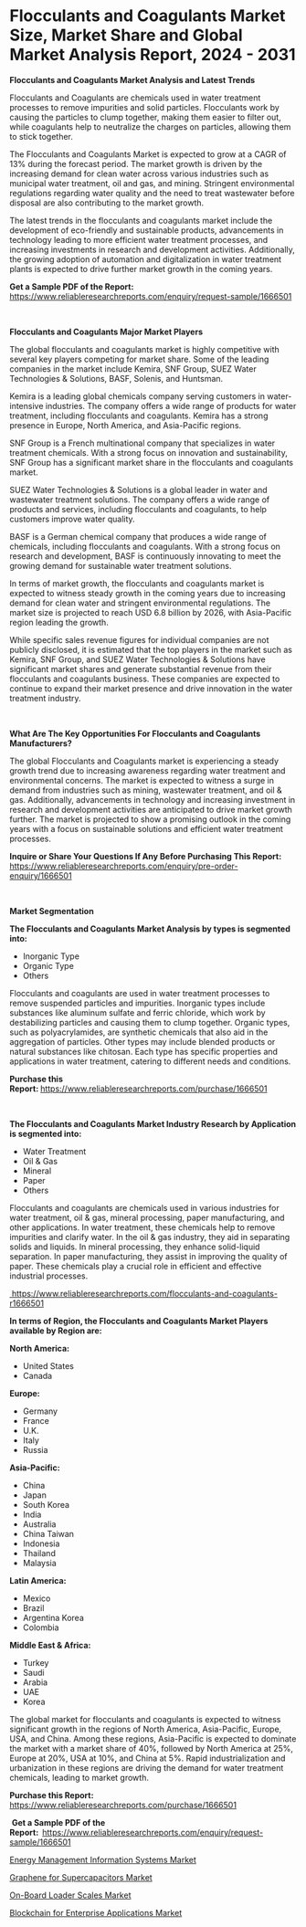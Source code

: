 <p><h1>Flocculants and Coagulants Market Size, Market Share and Global Market Analysis Report, 2024 - 2031</h1></p><p><strong>Flocculants and Coagulants Market Analysis and Latest Trends</strong></p>
<p><p>Flocculants and Coagulants are chemicals used in water treatment processes to remove impurities and solid particles. Flocculants work by causing the particles to clump together, making them easier to filter out, while coagulants help to neutralize the charges on particles, allowing them to stick together.</p><p>The Flocculants and Coagulants Market is expected to grow at a CAGR of 13% during the forecast period. The market growth is driven by the increasing demand for clean water across various industries such as municipal water treatment, oil and gas, and mining. Stringent environmental regulations regarding water quality and the need to treat wastewater before disposal are also contributing to the market growth.</p><p>The latest trends in the flocculants and coagulants market include the development of eco-friendly and sustainable products, advancements in technology leading to more efficient water treatment processes, and increasing investments in research and development activities. Additionally, the growing adoption of automation and digitalization in water treatment plants is expected to drive further market growth in the coming years.</p></p>
<p><strong>Get a Sample PDF of the Report:&nbsp;</strong> <a href="https://www.reliableresearchreports.com/enquiry/request-sample/1666501">https://www.reliableresearchreports.com/enquiry/request-sample/1666501</a></p>
<p>&nbsp;</p>
<p><strong>Flocculants and Coagulants Major Market Players</strong></p>
<p><p>The global flocculants and coagulants market is highly competitive with several key players competing for market share. Some of the leading companies in the market include Kemira, SNF Group, SUEZ Water Technologies & Solutions, BASF, Solenis, and Huntsman.</p><p>Kemira is a leading global chemicals company serving customers in water-intensive industries. The company offers a wide range of products for water treatment, including flocculants and coagulants. Kemira has a strong presence in Europe, North America, and Asia-Pacific regions.</p><p>SNF Group is a French multinational company that specializes in water treatment chemicals. With a strong focus on innovation and sustainability, SNF Group has a significant market share in the flocculants and coagulants market.</p><p>SUEZ Water Technologies & Solutions is a global leader in water and wastewater treatment solutions. The company offers a wide range of products and services, including flocculants and coagulants, to help customers improve water quality.</p><p>BASF is a German chemical company that produces a wide range of chemicals, including flocculants and coagulants. With a strong focus on research and development, BASF is continuously innovating to meet the growing demand for sustainable water treatment solutions.</p><p>In terms of market growth, the flocculants and coagulants market is expected to witness steady growth in the coming years due to increasing demand for clean water and stringent environmental regulations. The market size is projected to reach USD 6.8 billion by 2026, with Asia-Pacific region leading the growth.</p><p>While specific sales revenue figures for individual companies are not publicly disclosed, it is estimated that the top players in the market such as Kemira, SNF Group, and SUEZ Water Technologies & Solutions have significant market shares and generate substantial revenue from their flocculants and coagulants business. These companies are expected to continue to expand their market presence and drive innovation in the water treatment industry.</p></p>
<p>&nbsp;</p>
<p><strong>What Are The Key Opportunities For Flocculants and Coagulants Manufacturers?</strong></p>
<p><p>The global Flocculants and Coagulants market is experiencing a steady growth trend due to increasing awareness regarding water treatment and environmental concerns. The market is expected to witness a surge in demand from industries such as mining, wastewater treatment, and oil & gas. Additionally, advancements in technology and increasing investment in research and development activities are anticipated to drive market growth further. The market is projected to show a promising outlook in the coming years with a focus on sustainable solutions and efficient water treatment processes.</p></p>
<p><strong>Inquire or Share Your Questions If Any Before Purchasing This Report:</strong> <a href="https://www.reliableresearchreports.com/enquiry/pre-order-enquiry/1666501">https://www.reliableresearchreports.com/enquiry/pre-order-enquiry/1666501</a></p>
<p>&nbsp;</p>
<p><strong>Market Segmentation</strong></p>
<p><strong>The Flocculants and Coagulants Market Analysis by types is segmented into:</strong></p>
<p><ul><li>Inorganic Type</li><li>Organic Type</li><li>Others</li></ul></p>
<p><p>Flocculants and coagulants are used in water treatment processes to remove suspended particles and impurities. Inorganic types include substances like aluminum sulfate and ferric chloride, which work by destabilizing particles and causing them to clump together. Organic types, such as polyacrylamides, are synthetic chemicals that also aid in the aggregation of particles. Other types may include blended products or natural substances like chitosan. Each type has specific properties and applications in water treatment, catering to different needs and conditions.</p></p>
<p><strong>Purchase this Report:&nbsp;</strong><a href="https://www.reliableresearchreports.com/purchase/1666501">https://www.reliableresearchreports.com/purchase/1666501</a></p>
<p>&nbsp;</p>
<p><strong>The Flocculants and Coagulants Market Industry Research by Application is segmented into:</strong></p>
<p><ul><li>Water Treatment</li><li>Oil & Gas</li><li>Mineral</li><li>Paper</li><li>Others</li></ul></p>
<p><p>Flocculants and coagulants are chemicals used in various industries for water treatment, oil & gas, mineral processing, paper manufacturing, and other applications. In water treatment, these chemicals help to remove impurities and clarify water. In the oil & gas industry, they aid in separating solids and liquids. In mineral processing, they enhance solid-liquid separation. In paper manufacturing, they assist in improving the quality of paper. These chemicals play a crucial role in efficient and effective industrial processes.</p></p>
<p><a href="https://www.reliableresearchreports.com/flocculants-and-coagulants-r1666501">&nbsp;https://www.reliableresearchreports.com/flocculants-and-coagulants-r1666501</a></p>
<p><strong>In terms of Region, the Flocculants and Coagulants Market Players available by Region are:</strong></p>
<p>
    <p> <strong> North America: </strong>
        <ul>
            <li>United States</li>
            <li>Canada</li>
        </ul>
        </p> 
    <p> <strong> Europe: </strong>
        <ul>
            <li>Germany</li>
            <li>France</li>
            <li>U.K.</li>
            <li>Italy</li>
            <li>Russia</li>
        </ul>
        </p> 
    <p> <strong> Asia-Pacific: </strong>
        <ul>
            <li>China</li>
            <li>Japan</li>
            <li>South Korea</li>
            <li>India</li>
            <li>Australia</li>
            <li>China Taiwan</li>
            <li>Indonesia</li>
            <li>Thailand</li>
            <li>Malaysia</li>
        </ul>
        </p> 
    <p> <strong> Latin America: </strong>
        <ul>
            <li>Mexico</li>
            <li>Brazil</li>
            <li>Argentina Korea</li>
            <li>Colombia</li>
        </ul>
        </p> 
    <p> <strong> Middle East & Africa: </strong>
        <ul>
            <li>Turkey</li>
            <li>Saudi</li>
            <li>Arabia</li>
            <li>UAE</li>
            <li>Korea</li>
        </ul>
    </p>
    </p>
<p><p>The global market for flocculants and coagulants is expected to witness significant growth in the regions of North America, Asia-Pacific, Europe, USA, and China. Among these regions, Asia-Pacific is expected to dominate the market with a market share of 40%, followed by North America at 25%, Europe at 20%, USA at 10%, and China at 5%. Rapid industrialization and urbanization in these regions are driving the demand for water treatment chemicals, leading to market growth.</p></p>
<p><strong>Purchase this Report: </strong><a href="https://www.reliableresearchreports.com/purchase/1666501">https://www.reliableresearchreports.com/purchase/1666501</a></p>
<p>&nbsp;<strong>Get a Sample PDF of the Report:&nbsp;&nbsp;</strong><a href="https://www.reliableresearchreports.com/enquiry/request-sample/1666501">https://www.reliableresearchreports.com/enquiry/request-sample/1666501</a></p>
<p><strong></strong></p>
<p><p><a href="https://www.linkedin.com/pulse/energy-management-information-systems-market-furnishes-share-i4yvf">Energy Management Information Systems Market</a></p><p><a href="https://scarlet-rocket-c63.notion.site/Graphene-for-Supercapacitors-Market-Size-Reveals-the-Best-Marketing-Channels-In-Global-Industry-d172053e6c7d42d7b9eef0050eb49cc4">Graphene for Supercapacitors Market</a></p><p><a href="https://view.publitas.com/reportprime-1/analyzing-on-board-loader-scales-market-global-industry-perspective-and-forecast-2024-to-2031/">On-Board Loader Scales Market</a></p><p><a href="https://www.linkedin.com/pulse/blockchain-enterprise-applications-market-size-outlook-iuktf">Blockchain for Enterprise Applications Market</a></p></p>
